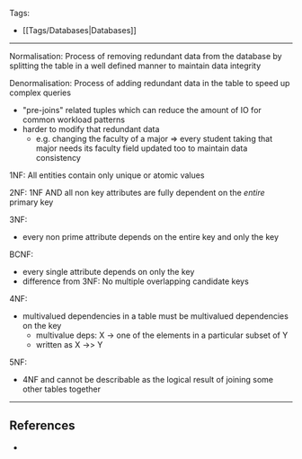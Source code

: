 Tags:
- [[Tags/Databases|Databases]]
---
Normalisation: Process of removing redundant data from the database by splitting the table in a well defined manner to maintain data integrity

Denormalisation: Process of adding redundant data in the table to speed up complex queries
- "pre-joins" related tuples which can reduce the amount of IO for common workload patterns
- harder to modify that redundant data
	- e.g. changing the faculty of a major => every student taking that major needs its faculty field updated too to maintain data consistency

1NF: All entities contain only unique or atomic values

2NF: 1NF AND all non key attributes are fully dependent on the _entire_ primary key

3NF:
- every non prime attribute depends on the entire key and only the key

BCNF:
- every single attribute depends on only the key
- difference from 3NF: No multiple overlapping candidate keys

4NF:
- multivalued dependencies in a table must be multivalued dependencies on the key
	- multivalue deps: X -> one of the elements in a particular subset of Y 
	- written as X ->> Y

5NF:
- 4NF and cannot be describable as the logical result of joining some other tables together
---
## References
- 
